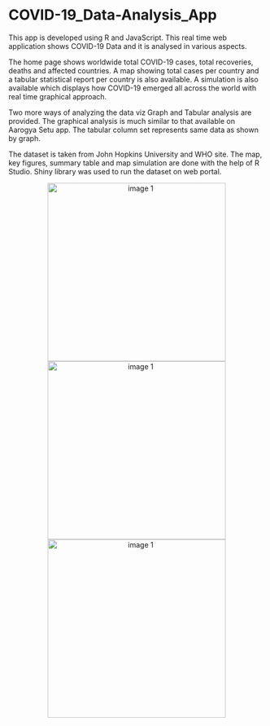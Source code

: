 # COVID-19_Data-Analysis_App
This app is developed using R and JavaScript. This real time web application shows COVID-19 Data and it is analysed in various aspects.

The home page shows worldwide total COVID-19 cases, total recoveries, deaths and affected countries. A map showing total cases per country and a tabular statistical report per country is also available. A simulation is also available which displays how COVID-19 emerged all across the world with real time graphical approach.

Two more ways of analyzing the data viz Graph and Tabular analysis are provided. The graphical analysis is much similar to that available on Aarogya Setu app. The tabular column set represents same data as shown by graph.

The dataset is taken from John Hopkins University and WHO site. The map, key figures, summary table and map simulation are done with the help of R Studio. Shiny library was used to run the dataset on web portal.

<p align="center">
  <img src="https://media-exp1.licdn.com/dms/image/C4D22AQGnRIAOBBrymg/feedshare-shrink_800/0/1610874886359?e=1614816000&v=beta&t=ioJX0TKku_TGvg7F4uuOyjhkIpZOwBVRnd4zuPy13bY" width="350" title="image 1">
  <img src="https://media-exp1.licdn.com/dms/image/C4D22AQGImM1pzDws-Q/feedshare-shrink_800/0/1610874886144?e=1614816000&v=beta&t=R6KUwPQENlfaP4b7loZwnMoYJTnzudlOSPSNZ6CqYrE" width="350" title="image 1">
  <img src="https://media-exp1.licdn.com/dms/image/C4D22AQEi5l3ksdAtoQ/feedshare-shrink_800/0/1610874885846?e=1614816000&v=beta&t=mbImI1Wl6wz6QjLMDP3NRXt9PEAybxAcn3QO-L1ao3A" width="350" title="image 1">
</p>
